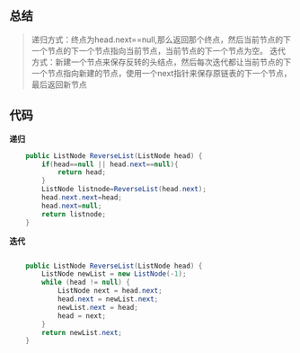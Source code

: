 ## 总结

> 递归方式：终点为head.next==null,那么返回那个终点，然后当前节点的下一个节点的下一个节点指向当前节点，当前节点的下一个节点为空。
迭代方式：新建一个节点来保存反转的头结点，然后每次迭代都让当前节点的下一个节点指向新建的节点，使用一个next指针来保存原链表的下一个节点，最后返回新节点

## 代码
**递归**
```java
    public ListNode ReverseList(ListNode head) {
        if(head==null || head.next==null){
            return head;
        }
        ListNode listnode=ReverseList(head.next);
        head.next.next=head;
        head.next=null;
        return listnode;
    }
 ```
 
 **迭代**
```java

    public ListNode ReverseList(ListNode head) {
        ListNode newList = new ListNode(-1);
        while (head != null) {
            ListNode next = head.next;
            head.next = newList.next;
            newList.next = head;
            head = next;
        }
        return newList.next;
    }
